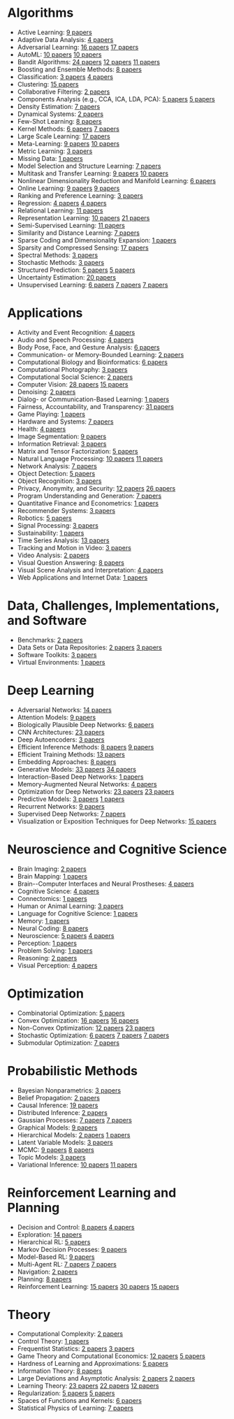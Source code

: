 # Algorithms
* Active Learning: [9 papers](http://neurips.cc/Conferences/2019/Schedule?showParentSession=15617)
* Adaptive Data Analysis: [4 papers](http://neurips.cc/Conferences/2019/Schedule?showParentSession=15548)
* Adversarial Learning: [16 papers](http://neurips.cc/Conferences/2019/Schedule?showParentSession=15493) [17 papers](http://neurips.cc/Conferences/2019/Schedule?showParentSession=15618)
* AutoML: [10 papers](http://neurips.cc/Conferences/2019/Schedule?showParentSession=15528) [10 papers](http://neurips.cc/Conferences/2019/Schedule?showParentSession=15619)
* Bandit Algorithms: [24 papers](http://neurips.cc/Conferences/2019/Schedule?showParentSession=15494) [12 papers](http://neurips.cc/Conferences/2019/Schedule?showParentSession=15587) [11 papers](http://neurips.cc/Conferences/2019/Schedule?showParentSession=15620)
* Boosting and Ensemble Methods: [8 papers](http://neurips.cc/Conferences/2019/Schedule?showParentSession=15549)
* Classification: [3 papers](http://neurips.cc/Conferences/2019/Schedule?showParentSession=15588) [4 papers](http://neurips.cc/Conferences/2019/Schedule?showParentSession=15621)
* Clustering: [15 papers](http://neurips.cc/Conferences/2019/Schedule?showParentSession=15495)
* Collaborative Filtering: [2 papers](http://neurips.cc/Conferences/2019/Schedule?showParentSession=15589)
* Components Analysis (e.g., CCA, ICA, LDA, PCA): [5 papers](http://neurips.cc/Conferences/2019/Schedule?showParentSession=15496) [5 papers](http://neurips.cc/Conferences/2019/Schedule?showParentSession=15642)
* Density Estimation: [7 papers](http://neurips.cc/Conferences/2019/Schedule?showParentSession=15497)
* Dynamical Systems: [2 papers](http://neurips.cc/Conferences/2019/Schedule?showParentSession=15498)
* Few-Shot Learning: [8 papers](http://neurips.cc/Conferences/2019/Schedule?showParentSession=15590)
* Kernel Methods: [6 papers](http://neurips.cc/Conferences/2019/Schedule?showParentSession=15499) [7 papers](http://neurips.cc/Conferences/2019/Schedule?showParentSession=15643)
* Large Scale Learning: [17 papers](http://neurips.cc/Conferences/2019/Schedule?showParentSession=15529)
* Meta-Learning: [9 papers](http://neurips.cc/Conferences/2019/Schedule?showParentSession=15530) [10 papers](http://neurips.cc/Conferences/2019/Schedule?showParentSession=15591)
* Metric Learning: [3 papers](http://neurips.cc/Conferences/2019/Schedule?showParentSession=15592)
* Missing Data: [1 papers](http://neurips.cc/Conferences/2019/Schedule?showParentSession=15500)
* Model Selection and Structure Learning: [7 papers](http://neurips.cc/Conferences/2019/Schedule?showParentSession=15550)
* Multitask and Transfer Learning: [9 papers](http://neurips.cc/Conferences/2019/Schedule?showParentSession=15593) [10 papers](http://neurips.cc/Conferences/2019/Schedule?showParentSession=15622)
* Nonlinear Dimensionality Reduction and Manifold Learning: [6 papers](http://neurips.cc/Conferences/2019/Schedule?showParentSession=15644)
* Online Learning: [9 papers](http://neurips.cc/Conferences/2019/Schedule?showParentSession=15594) [9 papers](http://neurips.cc/Conferences/2019/Schedule?showParentSession=15645)
* Ranking and Preference Learning: [3 papers](http://neurips.cc/Conferences/2019/Schedule?showParentSession=15595)
* Regression: [4 papers](http://neurips.cc/Conferences/2019/Schedule?showParentSession=15531) [4 papers](http://neurips.cc/Conferences/2019/Schedule?showParentSession=15551)
* Relational Learning: [11 papers](http://neurips.cc/Conferences/2019/Schedule?showParentSession=15596)
* Representation Learning: [10 papers](http://neurips.cc/Conferences/2019/Schedule?showParentSession=15501) [21 papers](http://neurips.cc/Conferences/2019/Schedule?showParentSession=15623)
* Semi-Supervised Learning: [11 papers](http://neurips.cc/Conferences/2019/Schedule?showParentSession=15552)
* Similarity and Distance Learning: [7 papers](http://neurips.cc/Conferences/2019/Schedule?showParentSession=15502)
* Sparse Coding and Dimensionality Expansion: [1 papers](http://neurips.cc/Conferences/2019/Schedule?showParentSession=15646)
* Sparsity and Compressed Sensing: [17 papers](http://neurips.cc/Conferences/2019/Schedule?showParentSession=15647)
* Spectral Methods: [3 papers](http://neurips.cc/Conferences/2019/Schedule?showParentSession=15597)
* Stochastic Methods: [3 papers](http://neurips.cc/Conferences/2019/Schedule?showParentSession=15648)
* Structured Prediction: [5 papers](http://neurips.cc/Conferences/2019/Schedule?showParentSession=15532) [5 papers](http://neurips.cc/Conferences/2019/Schedule?showParentSession=15649)
* Uncertainty Estimation: [20 papers](http://neurips.cc/Conferences/2019/Schedule?showParentSession=15553)
* Unsupervised Learning: [6 papers](http://neurips.cc/Conferences/2019/Schedule?showParentSession=15533) [7 papers](http://neurips.cc/Conferences/2019/Schedule?showParentSession=15554) [7 papers](http://neurips.cc/Conferences/2019/Schedule?showParentSession=15650)
# Applications
* Activity and Event Recognition: [4 papers](http://neurips.cc/Conferences/2019/Schedule?showParentSession=15651)
* Audio and Speech Processing: [4 papers](http://neurips.cc/Conferences/2019/Schedule?showParentSession=15598)
* Body Pose, Face, and Gesture Analysis: [6 papers](http://neurips.cc/Conferences/2019/Schedule?showParentSession=15534)
* Communication- or Memory-Bounded Learning: [2 papers](http://neurips.cc/Conferences/2019/Schedule?showParentSession=15503)
* Computational Biology and Bioinformatics: [6 papers](http://neurips.cc/Conferences/2019/Schedule?showParentSession=15652)
* Computational Photography: [3 papers](http://neurips.cc/Conferences/2019/Schedule?showParentSession=15653)
* Computational Social Science: [2 papers](http://neurips.cc/Conferences/2019/Schedule?showParentSession=15654)
* Computer Vision: [28 papers](http://neurips.cc/Conferences/2019/Schedule?showParentSession=15555) [15 papers](http://neurips.cc/Conferences/2019/Schedule?showParentSession=15655)
* Denoising: [2 papers](http://neurips.cc/Conferences/2019/Schedule?showParentSession=15656)
* Dialog- or Communication-Based Learning: [1 papers](http://neurips.cc/Conferences/2019/Schedule?showParentSession=15504)
* Fairness, Accountability, and Transparency: [31 papers](http://neurips.cc/Conferences/2019/Schedule?showParentSession=15624)
* Game Playing: [1 papers](http://neurips.cc/Conferences/2019/Schedule?showParentSession=15505)
* Hardware and Systems: [7 papers](http://neurips.cc/Conferences/2019/Schedule?showParentSession=15657)
* Health: [4 papers](http://neurips.cc/Conferences/2019/Schedule?showParentSession=15658)
* Image Segmentation: [9 papers](http://neurips.cc/Conferences/2019/Schedule?showParentSession=15556)
* Information Retrieval: [3 papers](http://neurips.cc/Conferences/2019/Schedule?showParentSession=15599)
* Matrix and Tensor Factorization: [5 papers](http://neurips.cc/Conferences/2019/Schedule?showParentSession=15600)
* Natural Language Processing: [10 papers](http://neurips.cc/Conferences/2019/Schedule?showParentSession=15601) [11 papers](http://neurips.cc/Conferences/2019/Schedule?showParentSession=15659)
* Network Analysis: [7 papers](http://neurips.cc/Conferences/2019/Schedule?showParentSession=15660)
* Object Detection: [5 papers](http://neurips.cc/Conferences/2019/Schedule?showParentSession=15557)
* Object Recognition: [3 papers](http://neurips.cc/Conferences/2019/Schedule?showParentSession=15661)
* Privacy, Anonymity, and Security: [12 papers](http://neurips.cc/Conferences/2019/Schedule?showParentSession=15506) [26 papers](http://neurips.cc/Conferences/2019/Schedule?showParentSession=15625)
* Program Understanding and Generation: [7 papers](http://neurips.cc/Conferences/2019/Schedule?showParentSession=15662)
* Quantitative Finance and Econometrics: [1 papers](http://neurips.cc/Conferences/2019/Schedule?showParentSession=15626)
* Recommender Systems: [3 papers](http://neurips.cc/Conferences/2019/Schedule?showParentSession=15507)
* Robotics: [5 papers](http://neurips.cc/Conferences/2019/Schedule?showParentSession=15558)
* Signal Processing: [3 papers](http://neurips.cc/Conferences/2019/Schedule?showParentSession=15602)
* Sustainability: [1 papers](http://neurips.cc/Conferences/2019/Schedule?showParentSession=15663)
* Time Series Analysis: [13 papers](http://neurips.cc/Conferences/2019/Schedule?showParentSession=15627)
* Tracking and Motion in Video: [3 papers](http://neurips.cc/Conferences/2019/Schedule?showParentSession=15664)
* Video Analysis: [2 papers](http://neurips.cc/Conferences/2019/Schedule?showParentSession=15665)
* Visual Question Answering: [8 papers](http://neurips.cc/Conferences/2019/Schedule?showParentSession=15603)
* Visual Scene Analysis and Interpretation: [4 papers](http://neurips.cc/Conferences/2019/Schedule?showParentSession=15559)
* Web Applications and Internet Data: [1 papers](http://neurips.cc/Conferences/2019/Schedule?showParentSession=15508)
# Data, Challenges, Implementations, and Software
* Benchmarks: [2 papers](http://neurips.cc/Conferences/2019/Schedule?showParentSession=15604)
* Data Sets or Data Repositories: [2 papers](http://neurips.cc/Conferences/2019/Schedule?showParentSession=15605) [3 papers](http://neurips.cc/Conferences/2019/Schedule?showParentSession=15666)
* Software Toolkits: [3 papers](http://neurips.cc/Conferences/2019/Schedule?showParentSession=15667)
* Virtual Environments: [1 papers](http://neurips.cc/Conferences/2019/Schedule?showParentSession=15606)
# Deep Learning
* Adversarial Networks: [14 papers](http://neurips.cc/Conferences/2019/Schedule?showParentSession=15628)
* Attention Models: [9 papers](http://neurips.cc/Conferences/2019/Schedule?showParentSession=15607)
* Biologically Plausible Deep Networks: [6 papers](http://neurips.cc/Conferences/2019/Schedule?showParentSession=15509)
* CNN Architectures: [23 papers](http://neurips.cc/Conferences/2019/Schedule?showParentSession=15629)
* Deep Autoencoders: [3 papers](http://neurips.cc/Conferences/2019/Schedule?showParentSession=15510)
* Efficient Inference Methods: [8 papers](http://neurips.cc/Conferences/2019/Schedule?showParentSession=15511) [9 papers](http://neurips.cc/Conferences/2019/Schedule?showParentSession=15560)
* Efficient Training Methods: [13 papers](http://neurips.cc/Conferences/2019/Schedule?showParentSession=15630)
* Embedding Approaches: [8 papers](http://neurips.cc/Conferences/2019/Schedule?showParentSession=15668)
* Generative Models: [33 papers](http://neurips.cc/Conferences/2019/Schedule?showParentSession=15512) [34 papers](http://neurips.cc/Conferences/2019/Schedule?showParentSession=15561)
* Interaction-Based Deep Networks: [1 papers](http://neurips.cc/Conferences/2019/Schedule?showParentSession=15513)
* Memory-Augmented Neural Networks: [4 papers](http://neurips.cc/Conferences/2019/Schedule?showParentSession=15669)
* Optimization for Deep Networks: [23 papers](http://neurips.cc/Conferences/2019/Schedule?showParentSession=15514) [23 papers](http://neurips.cc/Conferences/2019/Schedule?showParentSession=15631)
* Predictive Models: [3 papers](http://neurips.cc/Conferences/2019/Schedule?showParentSession=15515) [1 papers](http://neurips.cc/Conferences/2019/Schedule?showParentSession=15952)
* Recurrent Networks: [9 papers](http://neurips.cc/Conferences/2019/Schedule?showParentSession=15516)
* Supervised Deep Networks: [7 papers](http://neurips.cc/Conferences/2019/Schedule?showParentSession=15562)
* Visualization or Exposition Techniques for Deep Networks: [15 papers](http://neurips.cc/Conferences/2019/Schedule?showParentSession=15517)
# Neuroscience and Cognitive Science
* Brain Imaging: [2 papers](http://neurips.cc/Conferences/2019/Schedule?showParentSession=15563)
* Brain Mapping: [1 papers](http://neurips.cc/Conferences/2019/Schedule?showParentSession=15564)
* Brain--Computer Interfaces and Neural Prostheses: [4 papers](http://neurips.cc/Conferences/2019/Schedule?showParentSession=15565)
* Cognitive Science: [4 papers](http://neurips.cc/Conferences/2019/Schedule?showParentSession=15632)
* Connectomics: [1 papers](http://neurips.cc/Conferences/2019/Schedule?showParentSession=15566)
* Human or Animal Learning: [3 papers](http://neurips.cc/Conferences/2019/Schedule?showParentSession=15567)
* Language for Cognitive Science: [1 papers](http://neurips.cc/Conferences/2019/Schedule?showParentSession=15568)
* Memory: [1 papers](http://neurips.cc/Conferences/2019/Schedule?showParentSession=15569)
* Neural Coding: [8 papers](http://neurips.cc/Conferences/2019/Schedule?showParentSession=15633)
* Neuroscience: [5 papers](http://neurips.cc/Conferences/2019/Schedule?showParentSession=15570) [4 papers](http://neurips.cc/Conferences/2019/Schedule?showParentSession=15634)
* Perception: [1 papers](http://neurips.cc/Conferences/2019/Schedule?showParentSession=15571)
* Problem Solving: [1 papers](http://neurips.cc/Conferences/2019/Schedule?showParentSession=15572)
* Reasoning: [2 papers](http://neurips.cc/Conferences/2019/Schedule?showParentSession=15635)
* Visual Perception: [4 papers](http://neurips.cc/Conferences/2019/Schedule?showParentSession=15573)
# Optimization
* Combinatorial Optimization: [5 papers](http://neurips.cc/Conferences/2019/Schedule?showParentSession=15518)
* Convex Optimization: [16 papers](http://neurips.cc/Conferences/2019/Schedule?showParentSession=15535) [16 papers](http://neurips.cc/Conferences/2019/Schedule?showParentSession=15608)
* Non-Convex Optimization: [12 papers](http://neurips.cc/Conferences/2019/Schedule?showParentSession=15536) [23 papers](http://neurips.cc/Conferences/2019/Schedule?showParentSession=15636)
* Stochastic Optimization: [6 papers](http://neurips.cc/Conferences/2019/Schedule?showParentSession=15537) [7 papers](http://neurips.cc/Conferences/2019/Schedule?showParentSession=15574) [7 papers](http://neurips.cc/Conferences/2019/Schedule?showParentSession=15637)
* Submodular Optimization: [7 papers](http://neurips.cc/Conferences/2019/Schedule?showParentSession=15575)
# Probabilistic Methods
* Bayesian Nonparametrics: [3 papers](http://neurips.cc/Conferences/2019/Schedule?showParentSession=15576)
* Belief Propagation: [2 papers](http://neurips.cc/Conferences/2019/Schedule?showParentSession=15577)
* Causal Inference: [19 papers](http://neurips.cc/Conferences/2019/Schedule?showParentSession=15519)
* Distributed Inference: [2 papers](http://neurips.cc/Conferences/2019/Schedule?showParentSession=15538)
* Gaussian Processes: [7 papers](http://neurips.cc/Conferences/2019/Schedule?showParentSession=15539) [7 papers](http://neurips.cc/Conferences/2019/Schedule?showParentSession=15609)
* Graphical Models: [9 papers](http://neurips.cc/Conferences/2019/Schedule?showParentSession=15578)
* Hierarchical Models: [2 papers](http://neurips.cc/Conferences/2019/Schedule?showParentSession=15540) [1 papers](http://neurips.cc/Conferences/2019/Schedule?showParentSession=15610)
* Latent Variable Models: [3 papers](http://neurips.cc/Conferences/2019/Schedule?showParentSession=15579)
* MCMC: [9 papers](http://neurips.cc/Conferences/2019/Schedule?showParentSession=15541) [8 papers](http://neurips.cc/Conferences/2019/Schedule?showParentSession=15611)
* Topic Models: [3 papers](http://neurips.cc/Conferences/2019/Schedule?showParentSession=15580)
* Variational Inference: [10 papers](http://neurips.cc/Conferences/2019/Schedule?showParentSession=15542) [11 papers](http://neurips.cc/Conferences/2019/Schedule?showParentSession=15612)
# Reinforcement Learning and Planning
* Decision and Control: [8 papers](http://neurips.cc/Conferences/2019/Schedule?showParentSession=15520) [4 papers](http://neurips.cc/Conferences/2019/Schedule?showParentSession=15581)
* Exploration: [14 papers](http://neurips.cc/Conferences/2019/Schedule?showParentSession=15521)
* Hierarchical RL: [5 papers](http://neurips.cc/Conferences/2019/Schedule?showParentSession=15582)
* Markov Decision Processes: [9 papers](http://neurips.cc/Conferences/2019/Schedule?showParentSession=15522)
* Model-Based RL: [9 papers](http://neurips.cc/Conferences/2019/Schedule?showParentSession=15543)
* Multi-Agent RL: [7 papers](http://neurips.cc/Conferences/2019/Schedule?showParentSession=15544) [7 papers](http://neurips.cc/Conferences/2019/Schedule?showParentSession=15613)
* Navigation: [2 papers](http://neurips.cc/Conferences/2019/Schedule?showParentSession=15523)
* Planning: [8 papers](http://neurips.cc/Conferences/2019/Schedule?showParentSession=15638)
* Reinforcement Learning: [15 papers](http://neurips.cc/Conferences/2019/Schedule?showParentSession=15545) [30 papers](http://neurips.cc/Conferences/2019/Schedule?showParentSession=15583) [15 papers](http://neurips.cc/Conferences/2019/Schedule?showParentSession=15639)
# Theory
* Computational Complexity: [2 papers](http://neurips.cc/Conferences/2019/Schedule?showParentSession=15524)
* Control Theory: [1 papers](http://neurips.cc/Conferences/2019/Schedule?showParentSession=15546)
* Frequentist Statistics: [2 papers](http://neurips.cc/Conferences/2019/Schedule?showParentSession=15525) [3 papers](http://neurips.cc/Conferences/2019/Schedule?showParentSession=15670)
* Game Theory and Computational Economics: [12 papers](http://neurips.cc/Conferences/2019/Schedule?showParentSession=15584) [5 papers](http://neurips.cc/Conferences/2019/Schedule?showParentSession=15671)
* Hardness of Learning and Approximations: [5 papers](http://neurips.cc/Conferences/2019/Schedule?showParentSession=15526)
* Information Theory: [8 papers](http://neurips.cc/Conferences/2019/Schedule?showParentSession=15640)
* Large Deviations and Asymptotic Analysis: [2 papers](http://neurips.cc/Conferences/2019/Schedule?showParentSession=15614) [2 papers](http://neurips.cc/Conferences/2019/Schedule?showParentSession=15672)
* Learning Theory: [23 papers](http://neurips.cc/Conferences/2019/Schedule?showParentSession=15527) [22 papers](http://neurips.cc/Conferences/2019/Schedule?showParentSession=15585) [12 papers](http://neurips.cc/Conferences/2019/Schedule?showParentSession=15673)
* Regularization: [5 papers](http://neurips.cc/Conferences/2019/Schedule?showParentSession=15586) [5 papers](http://neurips.cc/Conferences/2019/Schedule?showParentSession=15641)
* Spaces of Functions and Kernels: [6 papers](http://neurips.cc/Conferences/2019/Schedule?showParentSession=15674)
* Statistical Physics of Learning: [7 papers](http://neurips.cc/Conferences/2019/Schedule?showParentSession=15615)
